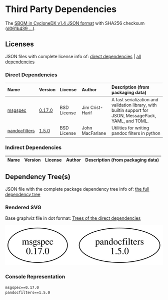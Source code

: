 # Third Party Dependencies

<!--[[[fill sbom_sha256()]]]-->
The [SBOM in CycloneDX v1.4 JSON format](https://git.sr.ht/~sthagen/asiakirjasuodatin/blob/default/sbom/cdx.json) with SHA256 checksum ([d061b439 ...](https://git.sr.ht/~sthagen/asiakirjasuodatin/blob/default/sbom/cdx.json.sha256 "sha256:d061b439a4ea8fa3591618e4b591d2393910d9fe445ca50ac22f3383af235226")).
<!--[[[end]]] (checksum: 7444aa6b13105abde18379b34638787a)-->
## Licenses 

JSON files with complete license info of: [direct dependencies](direct-dependency-licenses.json) | [all dependencies](all-dependency-licenses.json)

### Direct Dependencies

<!--[[[fill direct_dependencies_table()]]]-->
| Name                                                 | Version                                                | License     | Author          | Description (from packaging data)                                                                        |
|:-----------------------------------------------------|:-------------------------------------------------------|:------------|:----------------|:---------------------------------------------------------------------------------------------------------|
| [msgspec](https://jcristharif.com/msgspec/)          | [0.17.0](https://pypi.org/project/msgspec/0.17.0/)     | BSD License | Jim Crist-Harif | A fast serialization and validation library, with builtin support for JSON, MessagePack, YAML, and TOML. |
| [pandocfilters](http://github.com/jgm/pandocfilters) | [1.5.0](https://pypi.org/project/pandocfilters/1.5.0/) | BSD License | John MacFarlane | Utilities for writing pandoc filters in python                                                           |
<!--[[[end]]] (checksum: f5d32acf2fc4a273c8f1a4de420a00d5)-->

### Indirect Dependencies

<!--[[[fill indirect_dependencies_table()]]]-->
| Name | Version | License | Author | Description (from packaging data) |
|:-----|:--------|:--------|:-------|:----------------------------------|
<!--[[[end]]] (checksum: 8a87b89207db0be2864af66f9266660c)-->

## Dependency Tree(s)

JSON file with the complete package dependency tree info of: [the full dependency tree](package-dependency-tree.json)

### Rendered SVG

Base graphviz file in dot format: [Trees of the direct dependencies](package-dependency-tree.dot.txt)

<img src="./package-dependency-tree.svg" alt="Trees of the direct dependencies" title="Trees of the direct dependencies"/>

### Console Representation

<!--[[[fill dependency_tree_console_text()]]]-->
````console
msgspec==0.17.0
pandocfilters==1.5.0
````
<!--[[[end]]] (checksum: dc25039813eb50ca86eb08ae4a071c34)-->
